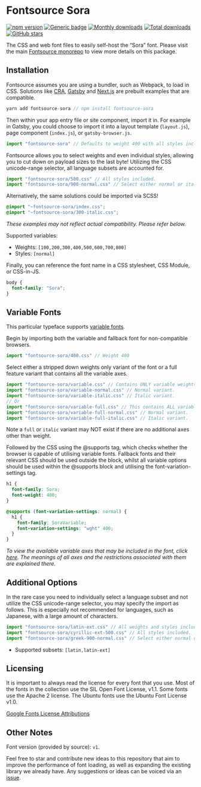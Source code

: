 # Fontsource Sora

[![npm version](https://badge.fury.io/js/fontsource-sora.svg)](https://www.npmjs.com/package/fontsource-sora) [![Generic badge](https://img.shields.io/badge/fontsource-passing-brightgreen)](https://github.com/fontsource/fontsource) [![Monthly downloads](https://badgen.net/npm/dm/fontsource-sora)](https://github.com/fontsource/fontsource) [![Total downloads](https://badgen.net/npm/dt/fontsource-sora)](https://github.com/fontsource/fontsource) [![GitHub stars](https://img.shields.io/github/stars/DecliningLotus/fontsource.svg?style=social&label=Star)](https://github.com/fontsource/fontsource/stargazers)

The CSS and web font files to easily self-host the “Sora” font. Please visit the main [Fontsource monorepo](https://github.com/fontsource/fontsource) to view more details on this package.

## Installation

Fontsource assumes you are using a bundler, such as Webpack, to load in CSS. Solutions like [CRA](https://create-react-app.dev/), [Gatsby](https://www.gatsbyjs.org/) and [Next.js](https://nextjs.org/) are prebuilt examples that are compatible.

```javascript
yarn add fontsource-sora // npm install fontsource-sora
```

Then within your app entry file or site component, import it in. For example in Gatsby, you could choose to import it into a layout template (`layout.js`), page component (`index.js`), or `gatsby-browser.js`.

```javascript
import "fontsource-sora" // Defaults to weight 400 with all styles included.
```

Fontsource allows you to select weights and even individual styles, allowing you to cut down on payload sizes to the last byte! Utilizing the CSS unicode-range selector, all language subsets are accounted for.

```javascript
import "fontsource-sora/500.css" // All styles included.
import "fontsource-sora/900-normal.css" // Select either normal or italic.
```

Alternatively, the same solutions could be imported via SCSS!

```scss
@import "~fontsource-sora/index.css";
@import "~fontsource-sora/300-italic.css";
```

_These examples may not reflect actual compatibility. Please refer below._

Supported variables:

- Weights: `[100,200,300,400,500,600,700,800]`
- Styles: `[normal]`

Finally, you can reference the font name in a CSS stylesheet, CSS Module, or CSS-in-JS.

```css
body {
  font-family: "Sora";
}
```

## Variable Fonts

This particular typeface supports [variable fonts](https://developer.mozilla.org/en-US/docs/Web/CSS/CSS_Fonts/Variable_Fonts_Guide).

Begin by importing both the variable and fallback font for non-compatible browsers.

```js
import "fontsource-sora/400.css" // Weight 400
```

Select either a stripped down weights only variant of the font or a full feature variant that contains all the variable axes.

```js
import "fontsource-sora/variable.css" // Contains ONLY variable weights and no other axes. Both normal and italic.
import "fontsource-sora/variable-normal.css" // Normal variant.
import "fontsource-sora/variable-italic.css" // Italic variant.
// Or
import "fontsource-sora/variable-full.css" // This contains ALL variable axes. Font files are larger. Both normal and italic.
import "fontsource-sora/variable-full-normal.css" // Normal variant.
import "fontsource-sora/variable-full-italic.css" // Italic variant.
```

Note a `full` or `italic` variant may NOT exist if there are no additional axes other than weight.

Followed by the CSS using the @supports tag, which checks whether the browser is capable of utilising variable fonts. Fallback fonts and their relevant CSS should be used outside the block, whilst all variable options should be used within the @supports block and utilising the font-variation-settings tag.

```css
h1 {
  font-family: Sora;
  font-weight: 400;
}

@supports (font-variation-settings: normal) {
  h1 {
    font-family: SoraVariable;
    font-variation-settings: "wght" 400;
  }
}
```

_To view the available variable axes that may be included in the font, click [here](https://fonts.google.com/variablefonts). The meanings of all axes and the restrictions associated with them are explained there._

## Additional Options

In the rare case you need to individually select a language subset and not utilize the CSS unicode-range selector, you may specify the import as follows. This is especially not recommended for languages, such as Japanese, with a large amount of characters.

```javascript
import "fontsource-sora/latin-ext.css" // All weights and styles included.
import "fontsource-sora/cyrillic-ext-500.css" // All styles included.
import "fontsource-sora/greek-900-normal.css" // Select either normal or italic.
```

- Supported subsets: `[latin,latin-ext]`

## Licensing

It is important to always read the license for every font that you use.
Most of the fonts in the collection use the SIL Open Font License, v1.1. Some fonts use the Apache 2 license. The Ubuntu fonts use the Ubuntu Font License v1.0.

[Google Fonts License Attributions](https://fonts.google.com/attribution)

## Other Notes

Font version (provided by source): `v1`.

Feel free to star and contribute new ideas to this repository that aim to improve the performance of font loading, as well as expanding the existing library we already have. Any suggestions or ideas can be voiced via an [issue](https://github.com/fontsource/fontsource/issues).
